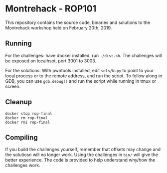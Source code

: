 # Montrehack - ROP101

This repository contains the source code, binaries and solutions to the
Montrehack workshop held on February 20th, 2019.


## Running

For the challenges: have docker installed, run `./dist.sh`. The challenges will
be exposed on localhsot, port 3001 to 3003.

For the solutions: With pwntools installed, edit `sols/N.py` to point to your
local process or to the remote address, and run the script.  To follow along in
GDB, you can use `gdb.debug()` and run the script while running in tmux or
screen.


## Cleanup

```
docker stop rop-final
docker rm rop-final
docker rmi rop-final
```

## Compiling

If you build the challenges yourself, remember that offsets may change and the
solutiosn will no longer work. Using the challenges in `bin/` will give the
better experience. The code is provided to help understand why/how the
challenges work.
